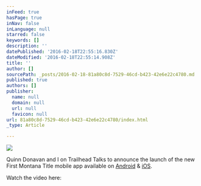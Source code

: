 ```yaml
---
inFeed: true
hasPage: true
inNav: false
inLanguage: null
starred: false
keywords: []
description: ''
datePublished: '2016-02-18T22:55:16.830Z'
dateModified: '2016-02-18T22:55:14.908Z'
title: ''
author: []
sourcePath: _posts/2016-02-18-81a80c8d-7529-46cd-b423-42e6e22c4780.md
published: true
authors: []
publisher:
  name: null
  domain: null
  url: null
  favicon: null
url: 81a80c8d-7529-46cd-b423-42e6e22c4780/index.html
_type: Article

---
```

![](https://the-grid-user-content.s3-us-west-2.amazonaws.com/5544f022-8407-4814-aba8-e6b072504764.JPG)

Quinn Donavan and I on Trailhead Talks to announce the launch of the new First Montana Title mobile app available on [Android][0] & [iOS][1].

Watch the video here: 

[0]: https://play.google.com/store/apps/details?id=com.firstmontanatitle
[1]: https://itunes.apple.com/us/app/real-estate-tools-by-first/id1064358721?ls=1&mt=8